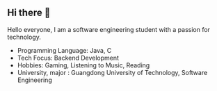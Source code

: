 ## Hi there 👋

<!--
**1125721430/1125721430** is a ✨ _special_ ✨ repository because its `README.md` (this file) appears on your GitHub profile.
-->
Hello everyone, I am a software engineering student with a passion for technology.
- Programming Language: Java, C
- Tech Focus: Backend Development
- Hobbies: Gaming, Listening to Music, Reading
- University, major : Guangdong University of Technology, Software Engineering

